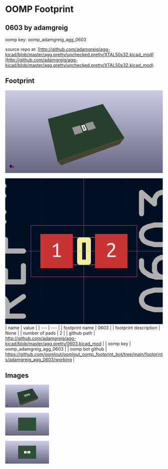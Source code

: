 # OOMP Footprint  
## 0603  by adamgreig  
  
oomp key: oomp_adamgreig_agg_0603  
  
source repo at: [http://github.com/adamgreig/agg-kicad/blob/master/agg.pretty/unchecked.pretty/XTAL50x32.kicad_mod](http://github.com/adamgreig/agg-kicad/blob/master/agg.pretty/unchecked.pretty/XTAL50x32.kicad_mod)  
## Footprint  
  
[![working_kicad_pcb_3d.png](working_kicad_pcb_3d_600.png)](working_kicad_pcb_3d.png)  
  
[![working.png](working_600.png)](working.png)  
| name | value | 
| --- | --- | 
| footprint name | 0603 | 
| footprint description | None | 
| number of pads | 2 | 
| github path | http://github.com/adamgreig/agg-kicad/blob/master/agg.pretty/0603.kicad_mod | 
| oomp key | oomp_adamgreig_agg_0603 | 
| oomp bot github | https://github.com/oomlout/oomlout_oomp_footprint_bot/tree/main/footprints/adamgreig_agg_0603/working | 
## Images  
  
[![working_kicad_pcb_3d.png](working_kicad_pcb_3d_140.png)](working_kicad_pcb_3d.png)  
  
[![working_kicad_pcb_3d_back.png](working_kicad_pcb_3d_back_140.png)](working_kicad_pcb_3d_back.png)  
  
[![working_kicad_pcb_3d_front.png](working_kicad_pcb_3d_front_140.png)](working_kicad_pcb_3d_front.png)  
